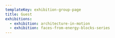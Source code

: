 ```yaml
---
templateKey: exhibition-group-page
title: Guest
exhibitions:
  - exhibition: architecture-in-motion
  - exhibition: faces-from-energy-blocks-series
---
```

